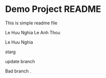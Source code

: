 # Demo Project README

This is simple readme file

Le Huu Nghia 
Le Anh Thou


Le Huu Nghia

starg

update branch 


Bad branch .
